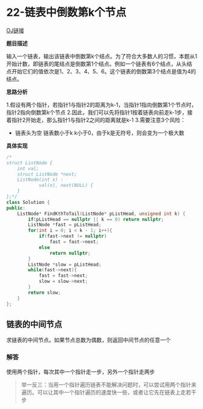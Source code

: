 # 22-链表中倒数第k个节点

[OJ链接](https://www.nowcoder.com/practice/529d3ae5a407492994ad2a246518148a?tpId=13&tqId=11167&tPage=1&rp=1&ru=%2Fta%2Fcoding-interviews&qru=%2Fta%2Fcoding-interviews%2Fquestion-ranking)

**题目描述**

输入一个链表，输出该链表中倒数第k个结点。为了符合大多数人的习惯，本题从1开始计数，即链表的尾结点是倒数第1个结点。例如一个链表有6个结点，从头结点开始它们的值依次是1、2、3、4、5、6。这个链表的倒数第3个结点是值为4的结点。

**思路分析**

1.假设有两个指针，若指针1与指针2的距离为k-1，当指针1指向倒数第1个节点时，指针2指向倒数第k个节点
2.因此，我们可以先将指针1按着链表向前走k-1步，接着指针2开始走，那么指针1与指针2之间的距离就是k-1
	3.需要注意3个风险：

-	链表头为空
  链表数小于k
  	k小于0，由于k是无符号，则会变为一个极大数	

**具体实现**

```c++
/*
struct ListNode {
	int val;
	struct ListNode *next;
	ListNode(int x) :
			val(x), next(NULL) {
	}
};*/
class Solution {
public:
    ListNode* FindKthToTail(ListNode* pListHead, unsigned int k) {
        if(pListHead == nullptr || k == 0) return nullptr;
        ListNode *fast = pListHead;
        for(int i = 0; i < k - 1; i++){
            if(fast->next != nullptr) 
                fast = fast->next;
            else 
                return nullptr;
        }
        ListNode *slow = pListHead;
        while(fast->next){
            fast = fast->next;
            slow = slow->next;
        }
        return slow;
    }
};
```

## 链表的中间节点

求链表的中间节点。如果节点总数为偶数，则返回中间节点的任意一个

### 解答

使用两个指针，每次其中一个指针走一步，另外一个指针走两步

> 举一反三：当用一个指针遍历链表不能解决问题时，可以尝试用两个指针来遍历。可以让其中一个指针遍历的速度快一些，或者让它先在链表上走若干步